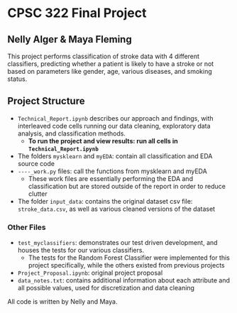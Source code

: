 # CPSC 322 Final Project
## Nelly Alger & Maya Fleming

This project performs classification of stroke data with 4 different classifiers, predicting whether a patient is likely to have a stroke or not based on parameters like gender, age, various diseases, and smoking status.

## Project Structure
* `Technical_Report.ipynb` describes our approach and findings, with interleaved code cells running our data cleaning, exploratory data analysis, and classification methods. 
    * **To run the project and view results: run all cells in `Technical_Report.ipynb`**
* The folders `mysklearn` and `myEDA`: contain all classification and EDA source code
* `----_work.py` files: call the functions from mysklearn and myEDA
    * These work files are essentially performing the EDA and classification but are stored outside of the report in order to reduce clutter
* The folder `input_data`: contains the original dataset csv file: `stroke_data.csv`, as well as various cleaned versions of the dataset

### Other Files
* `test_myclassifiers`: demonstrates our test driven development, and houses the tests for our various classifiers. 
    * The tests for the Random Forest Classifier were implemented for this project specifically, while the others existed from previous projects
* `Project_Proposal.ipynb`: original project proposal 
* `data_notes.txt`: contains additional information about each attribute and all possible values, used for discretization and data cleaning


All code is written by Nelly and Maya.